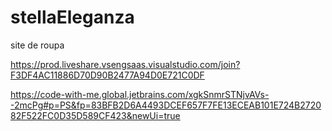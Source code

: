# stellaEleganza
site de roupa

https://prod.liveshare.vsengsaas.visualstudio.com/join?F3DF4AC11886D70D90B2477A94D0E721C0DF

https://code-with-me.global.jetbrains.com/xgkSnmrSTNjvAVs--2mcPg#p=PS&fp=83BFB2D6A4493DCEF657F7FE13ECEAB101E724B272082F522FC0D35D589CF423&newUi=true
